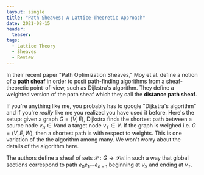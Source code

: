 ```yaml
---
layout: single
title: "Path Sheaves: A Lattice-Theoretic Approach"
date: 2021-08-15
header:
  teaser: 
tags:
  - Lattice Theory
  - Sheaves
  - Review
---
```


In their recent paper "Path Optimization Sheaves," Moy et al. define a notion of a **path sheaf** in order to posit path-finding algorithms from a sheaf-theoretic point-of-view, such as Dijkstra's algorithm. They define a weighted version of the path sheaf which they call the **distance path sheaf**.

If you're anything like me, you probably has to google "Dijkstra's algorithm" and if you're *really* like me you realized you have used it before. Here's the setup: given a graph $G = (V,E)$​,  Dijkstra finds the shortest path between a source node $v_S \in V$​ and a target node $v_T \in V$​. If the graph is weighed i.e. $G = (V,E,W)$​​​​, then a shortest path is with respect to weights. This is one variation of the the algorithm among many. We won't worry about the details of the algorithm here.

The authors define a sheaf of sets $\mathcal{P}: G \to \mathcal{S}et$​​​​​​ in such a way that global sections correspond to path $e_0 e_1 \cdots e_{n-1}$ beginning at $v_S$ and ending at $v_T$. 

